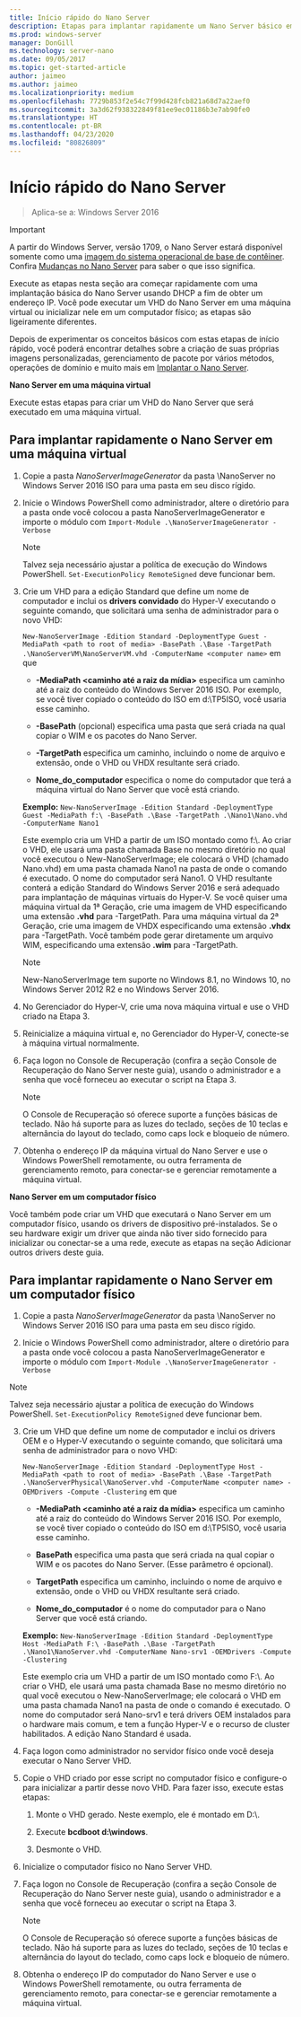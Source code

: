 ```yaml
---
title: Início rápido do Nano Server
description: Etapas para implantar rapidamente um Nano Server básico em máquinas virtuais ou físicas
ms.prod: windows-server
manager: DonGill
ms.technology: server-nano
ms.date: 09/05/2017
ms.topic: get-started-article
author: jaimeo
ms.author: jaimeo
ms.localizationpriority: medium
ms.openlocfilehash: 7729b853f2e54c7f99d428fcb821a68d7a22aef0
ms.sourcegitcommit: 3a3d62f938322849f81ee9ec01186b3e7ab90fe0
ms.translationtype: HT
ms.contentlocale: pt-BR
ms.lasthandoff: 04/23/2020
ms.locfileid: "80826809"
---
```

# <a name="nano-server-quick-start"></a>Início rápido do Nano Server

>Aplica-se a: Windows Server 2016

> [!IMPORTANT]
> A partir do Windows Server, versão 1709, o Nano Server estará disponível somente como uma [imagem do sistema operacional de base de contêiner](/virtualization/windowscontainers/quick-start/using-insider-container-images#install-base-container-image). Confira [Mudanças no Nano Server](nano-in-semi-annual-channel.md) para saber o que isso significa. 

Execute as etapas nesta seção ara começar rapidamente com uma implantação básica do Nano Server usando DHCP a fim de obter um endereço IP. Você pode executar um VHD do Nano Server em uma máquina virtual ou inicializar nele em um computador físico; as etapas são ligeiramente diferentes.

Depois de experimentar os conceitos básicos com estas etapas de início rápido, você poderá encontrar detalhes sobre a criação de suas próprias imagens personalizadas, gerenciamento de pacote por vários métodos, operações de domínio e muito mais em [Implantar o Nano Server](Deploy-Nano-Server.md).
  
**Nano Server em uma máquina virtual**  
  
Execute estas etapas para criar um VHD do Nano Server que será executado em uma máquina virtual.  
  
## <a name="to-quickly-deploy-nano-server-in-a-virtual-machine"></a>Para implantar rapidamente o Nano Server em uma máquina virtual  
  
1. Copie a pasta *NanoServerImageGenerator* da pasta \NanoServer no Windows Server 2016 ISO para uma pasta em seu disco rígido.  
  
2. Inicie o Windows PowerShell como administrador, altere o diretório para a pasta onde você colocou a pasta NanoServerImageGenerator e importe o módulo com `Import-Module .\NanoServerImageGenerator -Verbose`  
   >[!NOTE]  
   >Talvez seja necessário ajustar a política de execução do Windows PowerShell. `Set-ExecutionPolicy RemoteSigned` deve funcionar bem.  
  
3. Crie um VHD para a edição Standard que define um nome de computador e inclui os **drivers convidado** do Hyper-V executando o seguinte comando, que solicitará uma senha de administrador para o novo VHD:  
  
   `New-NanoServerImage -Edition Standard -DeploymentType Guest -MediaPath <path to root of media> -BasePath .\Base -TargetPath .\NanoServerVM\NanoServerVM.vhd -ComputerName <computer name>` em que  
  
   -   **-MediaPath <caminho até a raiz da mídia\>** especifica um caminho até a raiz do conteúdo do Windows Server 2016 ISO. Por exemplo, se você tiver copiado o conteúdo do ISO em d:\TP5ISO, você usaria esse caminho.  
  
   -   **-BasePath** (opcional) especifica uma pasta que será criada na qual copiar o WIM e os pacotes do Nano Server.  
  
   -   **-TargetPath** especifica um caminho, incluindo o nome de arquivo e extensão, onde o VHD ou VHDX resultante será criado.  
  
   -   **Nome_do_computador** especifica o nome do computador que terá a máquina virtual do Nano Server que você está criando.  
  
   **Exemplo:** `New-NanoServerImage -Edition Standard -DeploymentType Guest -MediaPath f:\ -BasePath .\Base -TargetPath .\Nano1\Nano.vhd -ComputerName Nano1`  
  
   Este exemplo cria um VHD a partir de um ISO montado como f:\\. Ao criar o VHD, ele usará uma pasta chamada Base no mesmo diretório no qual você executou o New-NanoServerImage; ele colocará o VHD (chamado Nano.vhd) em uma pasta chamada Nano1 na pasta de onde o comando é executado. O nome do computador será Nano1. O VHD resultante conterá a edição Standard do Windows Server 2016 e será adequado para implantação de máquinas virtuais do Hyper-V. Se você quiser uma máquina virtual da 1ª Geração, crie uma imagem de VHD especificando uma extensão **.vhd** para -TargetPath. Para uma máquina virtual da 2ª Geração, crie uma imagem de VHDX especificando uma extensão **.vhdx** para -TargetPath. Você também pode gerar diretamente um arquivo WIM, especificando uma extensão **.wim** para -TargetPath.  
  
   > [!NOTE]  
   > New-NanoServerImage tem suporte no Windows 8.1, no Windows 10, no Windows Server 2012 R2 e no Windows Server 2016.  
  
4. No Gerenciador do Hyper-V, crie uma nova máquina virtual e use o VHD criado na Etapa 3.  
  
5. Reinicialize a máquina virtual e, no Gerenciador do Hyper-V, conecte-se à máquina virtual normalmente.  
  
6. Faça logon no Console de Recuperação (confira a seção Console de Recuperação do Nano Server neste guia), usando o administrador e a senha que você forneceu ao executar o script na Etapa 3.  
   > [!NOTE]  
   > O Console de Recuperação só oferece suporte a funções básicas de teclado. Não há suporte para as luzes do teclado, seções de 10 teclas e alternância do layout do teclado, como caps lock e bloqueio de número.
  
7. Obtenha o endereço IP da máquina virtual do Nano Server e use o Windows PowerShell remotamente, ou outra ferramenta de gerenciamento remoto, para conectar-se e gerenciar remotamente a máquina virtual.  
  
**Nano Server em um computador físico**  
  
Você também pode criar um VHD que executará o Nano Server em um computador físico, usando os drivers de dispositivo pré-instalados. Se o seu hardware exigir um driver que ainda não tiver sido fornecido para inicializar ou conectar-se a uma rede, execute as etapas na seção Adicionar outros drivers deste guia.  
  
## <a name="to-quickly-deploy-nano-server-on-a-physical-computer"></a>Para implantar rapidamente o Nano Server em um computador físico  
  
1.  Copie a pasta *NanoServerImageGenerator* da pasta \NanoServer no Windows Server 2016 ISO para uma pasta em seu disco rígido.  
  
2.  Inicie o Windows PowerShell como administrador, altere o diretório para a pasta onde você colocou a pasta NanoServerImageGenerator e importe o módulo com `Import-Module .\NanoServerImageGenerator -Verbose`  
  
>[!NOTE]  
>Talvez seja necessário ajustar a política de execução do Windows PowerShell. `Set-ExecutionPolicy RemoteSigned` deve funcionar bem.  
  
3. Crie um VHD que define um nome de computador e inclui os drivers OEM e o Hyper-V executando o seguinte comando, que solicitará uma senha de administrador para o novo VHD:  
  
   `New-NanoServerImage -Edition Standard -DeploymentType Host -MediaPath <path to root of media> -BasePath .\Base -TargetPath .\NanoServerPhysical\NanoServer.vhd -ComputerName <computer name> -OEMDrivers -Compute -Clustering` em que  
  
   -   **-MediaPath <caminho até a raiz da mídia\>** especifica um caminho até a raiz do conteúdo do Windows Server 2016 ISO. Por exemplo, se você tiver copiado o conteúdo do ISO em d:\TP5ISO, você usaria esse caminho.  
  
   -   **BasePath** especifica uma pasta que será criada na qual copiar o WIM e os pacotes do Nano Server. (Esse parâmetro é opcional).  
  
   -   **TargetPath** especifica um caminho, incluindo o nome de arquivo e extensão, onde o VHD ou VHDX resultante será criado.  
  
   -   **Nome_do_computador** é o nome do computador para o Nano Server que você está criando.  
  
   **Exemplo:** `New-NanoServerImage -Edition Standard -DeploymentType Host -MediaPath F:\ -BasePath .\Base -TargetPath .\Nano1\NanoServer.vhd -ComputerName Nano-srv1 -OEMDrivers -Compute -Clustering`  
  
   Este exemplo cria um VHD a partir de um ISO montado como F:\\. Ao criar o VHD, ele usará uma pasta chamada Base no mesmo diretório no qual você executou o New-NanoServerImage; ele colocará o VHD em uma pasta chamada Nano1 na pasta de onde o comando é executado. O nome do computador será Nano-srv1 e terá drivers OEM instalados para o hardware mais comum, e tem a função Hyper-V e o recurso de cluster habilitados. A edição Nano Standard é usada.  
  
4. Faça logon como administrador no servidor físico onde você deseja executar o Nano Server VHD.  
  
5. Copie o VHD criado por esse script no computador físico e configure-o para inicializar a partir desse novo VHD. Para fazer isso, execute estas etapas:  
  
   1.  Monte o VHD gerado. Neste exemplo, ele é montado em D:\\.  
  
   2.  Execute **bcdboot d:\windows**.  
  
   3.  Desmonte o VHD.  
  
6. Inicialize o computador físico no Nano Server VHD.  
  
7. Faça logon no Console de Recuperação (confira a seção Console de Recuperação do Nano Server neste guia), usando o administrador e a senha que você forneceu ao executar o script na Etapa 3.
   > [!NOTE]  
   > O Console de Recuperação só oferece suporte a funções básicas de teclado. Não há suporte para as luzes do teclado, seções de 10 teclas e alternância do layout do teclado, como caps lock e bloqueio de número. 
  
8. Obtenha o endereço IP do computador do Nano Server e use o Windows PowerShell remotamente, ou outra ferramenta de gerenciamento remoto, para conectar-se e gerenciar remotamente a máquina virtual.  

